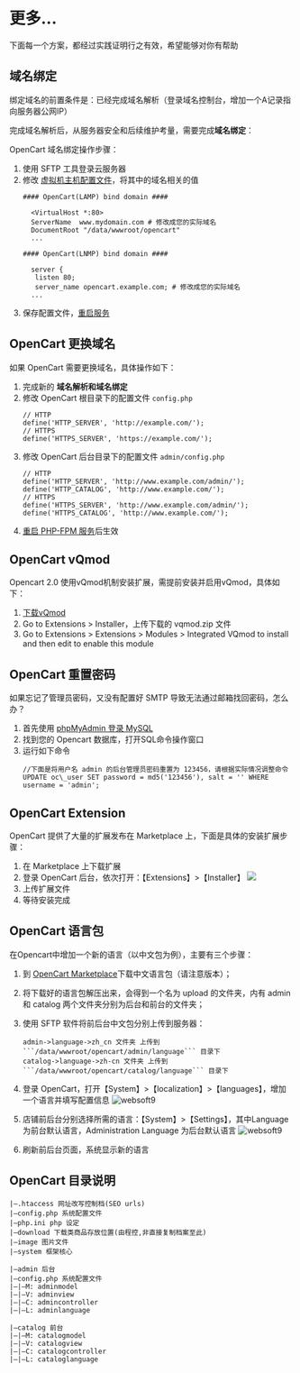 # 更多...

下面每一个方案，都经过实践证明行之有效，希望能够对你有帮助

## 域名绑定

绑定域名的前置条件是：已经完成域名解析（登录域名控制台，增加一个A记录指向服务器公网IP）  

完成域名解析后，从服务器安全和后续维护考量，需要完成**域名绑定**：

OpenCart 域名绑定操作步骤：

1. 使用 SFTP 工具登录云服务器
2. 修改 [虚拟机主机配置文件](/zh/stack-components.html#apache)，将其中的域名相关的值
   ```text
   #### OpenCart(LAMP) bind domain #### 

     <VirtualHost *:80>
     ServerName  www.mydomain.com # 修改成您的实际域名
     DocumentRoot "/data/wwwroot/opencart"
     ...
     
   #### OpenCart(LNMP) bind domain #### 

     server {
      listen 80;
      server_name opencart.example.com; # 修改成您的实际域名
     ...

   ```
3. 保存配置文件，[重启服务](/zh/admin-services.html#apache)

## OpenCart 更换域名

如果 OpenCart 需要更换域名，具体操作如下：

1. 完成新的 **域名解析和域名绑定**
2. 修改 OpenCart 根目录下的配置文件 `config.php`
   ```
   // HTTP
   define('HTTP_SERVER', 'http://example.com/');
   // HTTPS
   define('HTTPS_SERVER', 'https://example.com/');
   ```
3. 修改 OpenCart 后台目录下的配置文件 `admin/config.php`
   ```
   // HTTP
   define('HTTP_SERVER', 'http://www.example.com/admin/');
   define('HTTP_CATALOG', 'http://www.example.com/');
   // HTTPS
   define('HTTPS_SERVER', 'http://www.example.com/admin/');
   define('HTTPS_CATALOG', 'http://www.example.com/');
   ```
3. [重启 PHP-FPM 服务](/zh/admin-services.html#php-fpm)后生效

## OpenCart vQmod

Opencart 2.0 使用vQmod机制安装扩展，需提前安装并启用vQmod，具体如下：

1. [下载vQmod](https://github.com/vqmod/vqmod)
2. Go to Extensions > Installer，上传下载的 vqmod.zip 文件
3. Go to Extensions > Extensions > Modules > Integrated VQmod to install and then edit to enable this module


## OpenCart 重置密码

如果忘记了管理员密码，又没有配置好 SMTP 导致无法通过邮箱找回密码，怎么办？

1. 首先使用 [phpMyAdmin 登录 MySQL](/zh/admin-mysql.html)
2. 找到您的 Opencart 数据库，打开SQL命令操作窗口
3. 运行如下命令
   ```
   //下面是将用户名 admin 的后台管理员密码重置为 123456，请根据实际情况调整命令
   UPDATE oc\_user SET password = md5('123456'), salt = '' WHERE username = 'admin';
   ```

## OpenCart Extension

OpenCart 提供了大量的扩展发布在 Marketplace 上，下面是具体的安装扩展步骤：

1. 在 Marketplace 上下载扩展
2. 登录 OpenCart 后台，依次打开：【Extensions】>【Installer】
   ![](https://libs.websoft9.com/Websoft9/DocsPicture/en/opencart/opencart-installex-websoft9.png)
3. 上传扩展文件
4. 等待安装完成


## OpenCart 语言包

在Opencart中增加一个新的语言（以中文包为例），主要有三个步骤：

1. 到 [OpenCart Marketplace](https://www.opencart.com/index.php?route=marketplace/extension/info&extension_id=19126&filter_category_id=2&page=8)下载中文语言包（请注意版本）；
2. 将下载好的语言包解压出来，会得到一个名为 upload 的文件夹，内有 admin 和 catalog 两个文件夹分别为后台和前台的文件夹；
3. 使用 SFTP 软件将前后台中文包分别上传到服务器：
   ```
   admin->language->zh_cn 文件夹 上传到  ```/data/wwwroot/opencart/admin/language``` 目录下
   catalog->language->zh-cn 文件夹 上传到 ```/data/wwwroot/opencart/catalog/language``` 目录下
   ```
4. 登录 OpenCart，打开【System】>【localization】>【languages】，增加一个语言并填写配置信息
	![websoft9](https://libs.websoft9.com/Websoft9/DocsPicture/zh/opencart/opencart-language-1-websoft9.png)

5. 店铺前后台分别选择所需的语言：【System】>【Settings】，其中Language 为前台默认语言，Administration Language 为后台默认语言
	   ![websoft9](https://libs.websoft9.com/Websoft9/DocsPicture/zh/opencart/opencart-language-2-websoft9.png)

6. 刷新前后台页面，系统显示新的语言

## OpenCart 目录说明

```
|–.htaccess 网址改写控制档(SEO urls)
|–config.php 系统配置文件
|–php.ini php 设定
|–download 下载类商品存放位置(由程控,非直接复制档案至此)
|–image 图片文件
|–system 框架核心

|–admin 后台
|–config.php 系统配置文件
|–|–M: adminmodel
|–|–V: adminview
|–|–C: admincontroller
|–|–L: adminlanguage

|–catalog 前台
|–|–M: catalogmodel
|–|–V: catalogview
|–|–C: catalogcontroller
|–|–L: cataloglanguage
```